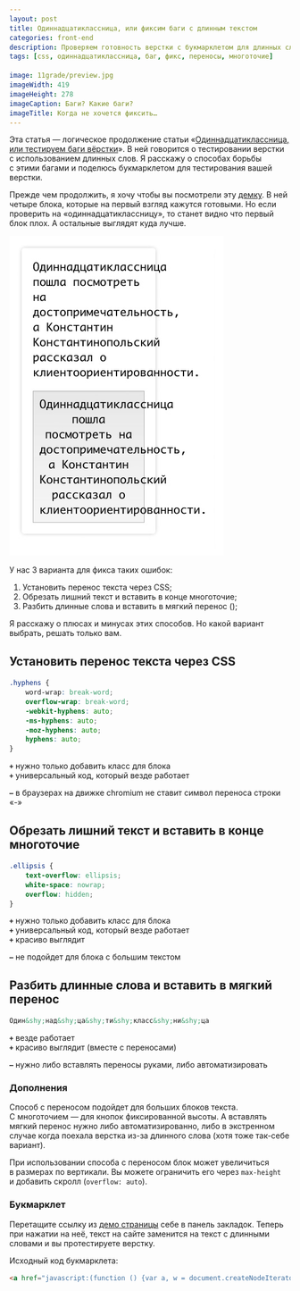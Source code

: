 ```yaml
---
layout: post
title: Одиннадцатиклассница, или фиксим баги с длинным текстом
categories: front-end
description: Проверяем готовность верстки с букмарклетом для длинных слов и рассмиваем способы исправления возникающих багов.
tags: [css, одиннадцатиклассница, баг, фикс, переносы, многоточие]

image: 11grade/preview.jpg
imageWidth: 419
imageHeight: 278
imageCaption: Баги? Какие баги?
imageTitle: Когда не хочется фиксить…
---
```


Эта статья — логическое продолжение статьи «[Одиннадцатиклассница, или тестируем баги вёрстки](http://habrahabr.ru/company/2gis/blog/246831/)». В ней говорится о тестировании верстки с использованием длинных слов. Я расскажу о способах борьбы с этими багами и поделюсь букмарклетом для тестирования вашей верстки.

<!-- more -->

Прежде чем продолжить, я хочу чтобы вы посмотрели эту [демку](/demo/11/). В ней четыре блока, которые на первый взгляд кажутся готовыми. Но если проверить на «одиннадцатиклассницу», то станет видно что первый блок плох. А остальные выглядят куда лучше.

![Одиннадцатиклассница, или фиксим баги с длинным текстом — пример блока](/assets/img/11grade/example1.jpg)

У нас 3 варианта для фикса таких ошибок:

1. Установить перенос текста через CSS;
2. Обрезать лишний текст и вставить в конце многоточие;
3. Разбить длинные слова и вставить в мягкий перенос (&shy;);

Я расскажу о плюсах и минусах этих способов. Но какой вариант выбрать, решать только вам.

## Установить перенос текста через CSS

~~~css
.hyphens {
    word-wrap: break-word;
    overflow-wrap: break-word;
    -webkit-hyphens: auto;
    -ms-hyphens: auto;
    -moz-hyphens: auto;
    hyphens: auto;
}
~~~

**`+`** нужно только добавить класс для блока<br>
**`+`** универсальный код, который везде работает<br>

**`—`** в браузерах на движке chromium не ставит символ переноса строки «-»

## Обрезать лишний текст и вставить в конце многоточие
~~~css
.ellipsis {
    text-overflow: ellipsis;
    white-space: nowrap;
    overflow: hidden;
}
~~~


**`+`** нужно только добавить класс для блока<br>
**`+`** универсальный код, который везде работает<br>
**`+`** красиво выглядит<br>

**`—`** не подойдет для блока с большим текстом

## Разбить длинные слова и вставить в мягкий перенос
~~~html
Один&shy;над&shy;ца&shy;ти&shy;класс&shy;ни&shy;ца
~~~


**`+`** везде работает<br>
**`+`** красиво выглядит (вместе с переносами)<br>

**`—`** нужно либо вставлять переносы руками, либо автоматизировать

### Дополнения
Способ с переносом подойдет для больших блоков текста. С многоточием — для кнопок фиксированной высоты. А вставлять мягкий перенос нужно либо автоматизированно, либо в экстренном случае когда поехала верстка из-за длинного слова (хотя тоже так-себе вариант).

При использовании способа с переносом блок может увеличиться в размерах по вертикали. Вы можете ограничить его через `max-height` и добавить скролл (`overflow: auto`).

### Букмарклет
Перетащите ссылку из [демо страницы](/demo/11/) себе в панель закладок. Теперь при нажатии на неё, текст на сайте заменится на текст с длинными словами и вы протестируете верстку.

Исходный код букмарклета:

~~~html
<a href="javascript:(function () {var a, w = document.createNodeIterator(document, NodeFilter.SHOW_TEXT); while (a = w.nextNode()) { if (a.textContent.trim().length && a.parentNode.tagName != 'STYLE' && a.parentNode.tagName !== 'TITLE' && a.parentNode.tagName !== 'SCRIPT') a.textContent = 'Одиннадцатиклассница пошла посмотреть на достопримечательность, а Константин Константинопольский рассказал о клиентоориентированности.' }})()">11классница</a>
~~~
